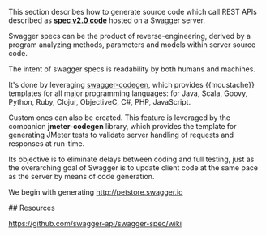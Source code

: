 This section describes how to generate source code which call REST APIs described as
<a target="_blank" href="https://github.com/swagger-api/swagger-spec/blob/master/versions/2.0.md">
<a target="_blank" href="https://github.com/swagger-api/swagger-spec">**spec v2.0 code**</a>
hosted on a Swagger server.

Swagger specs can be the product of reverse-engineering, derived by a program analyzing 
methods, parameters and models within server source code.

The intent of swagger specs is readability by both humans and machines.

It's done by leveraging <a target="_blank" href="https://github.com/swagger-api/swagger-codegen">
swagger-codegen</a>, which provides {{moustache}} templates for all major programming languages:
for Java, Scala, Goovy, Python, Ruby, Clojur, ObjectiveC, C#, PHP, JavaScript.

Custom ones can also be created. This feature is leveraged by 
the companion **jmeter-codegen** library, which provides the template for generating JMeter tests
to validate server handling of requests and responses at run-time.

Its objective is to eliminate delays between coding and full testing, just as
the overarching goal of Swagger is to update client code at the same pace as the server
by means of code generation.
 
We begin with generating 
http://petstore.swagger.io

<a id="Resources">
## Resources</a>

https://github.com/swagger-api/swagger-spec/wiki
